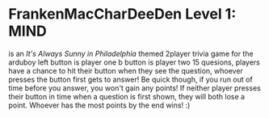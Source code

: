 # FrankenMacCharDeeDen Level 1: MIND
is an *It's Always Sunny in Philadelphia* themed 2player trivia game for the arduboy
left button is player one 
b button is player two
15 quesions, players have a chance to hit their button when they see the question, whoever presses the button first gets to answer! Be quick though, if you run out of time before you answer, you won't gain any points!
If neither player presses their button in time when a question is first shown, they will both lose a point.
Whoever has the most points by the end wins! :)

